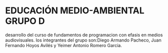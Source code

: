 # EDUCACIÓN MEDIO-AMBIENTAL GRUPO D
desarrollo del curso de fundamentos de programacion con efasis en medios audiovisuales.
los integrantes del grupo son:Diego Armando Pacheco, Juan Fernando Hoyos Avilés y Yeimer Antonio Romero Garcia.
